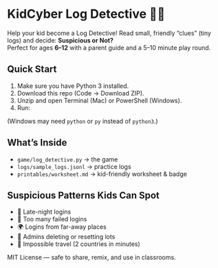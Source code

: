# KidCyber Log Detective 👀🔎

Help your kid become a Log Detective! Read small, friendly “clues” (tiny logs) and decide: **Suspicious or Not?**  
Perfect for ages **6–12** with a parent guide and a 5–10 minute play round.

## Quick Start
1. Make sure you have Python 3 installed.
2. Download this repo (Code → Download ZIP).
3. Unzip and open Terminal (Mac) or PowerShell (Windows).
4. Run:

(Windows may need `python` or `py` instead of `python3`.)

## What’s Inside
- `game/log_detective.py` → the game
- `logs/sample_logs.jsonl` → practice logs
- `printables/worksheet.md` → kid-friendly worksheet & badge

## Suspicious Patterns Kids Can Spot
- 🌙 Late-night logins
- 🚪 Too many failed logins
- 🌍 Logins from far-away places
- 👑 Admins deleting or resetting lots
- 🛫 Impossible travel (2 countries in minutes)

MIT License — safe to share, remix, and use in classrooms.




